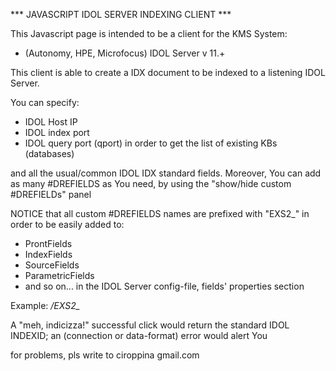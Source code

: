 *** JAVASCRIPT IDOL SERVER INDEXING CLIENT ***

This Javascript page is intended to be a client for the
KMS System:
- (Autonomy, HPE, Microfocus) IDOL Server v 11.+

This client is able to create a IDX document to be indexed 
to a listening IDOL Server.

You can specify:
- IDOL Host IP
- IDOL index port
- IDOL query port (qport) in order to get the list of existing 
  KBs (databases)

and all the usual/common IDOL IDX standard fields.
Moreover, You can add as many #DREFIELDS as You need,
by using the "show/hide custom #DREFIELDs" panel

NOTICE that all custom #DREFIELDS names are prefixed
with "EXS2_" in order to be easily added to:
- ProntFields
- IndexFields
- SourceFields
- ParametricFields
- and so on...
in the IDOL Server config-file, fields' properties section

Example: */EXS2_*

A "meh, indicizza!" successful click would return the standard
IDOL INDEXID; an (connection or data-format) error would alert You

for problems, pls write to ciroppina gmail.com
